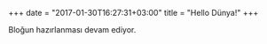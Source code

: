 +++
date = "2017-01-30T16:27:31+03:00"
title = "Hello Dünya!"
+++

Bloğun hazırlanması devam ediyor. 
